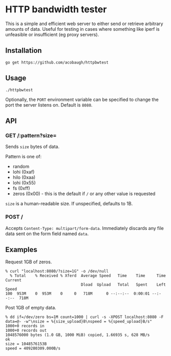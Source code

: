# HTTP bandwidth tester

This is a simple and efficient web server to either send or retrieve arbitrary amounts of data. Useful for testing in cases where something like iperf is unfeasible or insufficient (eg proxy servers).

## Installation

```go get https://github.com/acobaugh/httpbwtest```

## Usage

```./httpbwtest```

Optionally, the `PORT` environment variable can be specified to change the port the server listens on. Default is `8080`.

## API

### GET /:pattern?size=<human-readable-bytes>

Sends `size` bytes of data.

Pattern is one of:

* random
* lohi (0xaf)
* hilo (0xaa)
* lohi (0x55)
* fs (0xff)
* zeros (0x00) - this is the default if `/` or any other value is requested

`size` is a human-readable size. If unspecified, defaults to 1B.

### POST /

Accepts `Content-Type: multipart/form-data`. Immediately discards any file data sent on the form field named `data`.

## Examples

Request 1GB of zeros.
```
% curl "localhost:8080/?size=1G" -o /dev/null
  % Total    % Received % Xferd  Average Speed   Time    Time     Time  Current
                                 Dload  Upload   Total   Spent    Left  Speed
100  953M    0  953M    0     0   718M      0 --:--:--  0:00:01 --:--:--  718M
```

Post 1GB of empty data.
```
% dd if=/dev/zero bs=1M count=1000 | curl -s -XPOST localhost:8080 -F data=@- -w"\nsize = %{size_upload}B\nspeed = %{speed_upload}B/s"
1000+0 records in
1000+0 records out
1048576000 bytes (1.0 GB, 1000 MiB) copied, 1.66935 s, 628 MB/s
ok
size = 1048576153B
speed = 409280309.000B/s
```